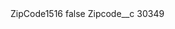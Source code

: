 <?xml version="1.0" encoding="UTF-8"?>
<CustomMetadata xmlns="http://soap.sforce.com/2006/04/metadata" xmlns:xsi="http://www.w3.org/2001/XMLSchema-instance" xmlns:xsd="http://www.w3.org/2001/XMLSchema">
    <label>ZipCode1516</label>
    <protected>false</protected>
    <values>
        <field>Zipcode__c</field>
        <value xsi:type="xsd:string">30349</value>
    </values>
</CustomMetadata>
